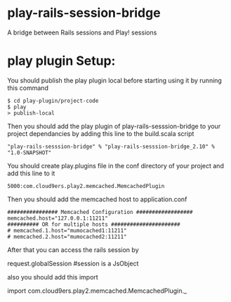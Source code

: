 play-rails-session-bridge
=========================

A bridge between Rails sessions and Play! sessions

play plugin Setup:
============

You should publish the play plugin local before starting using it by running this command

    $ cd play-plugin/project-code
    $ play 
    > publish-local

Then you should add the play plugin of play-rails-sesssion-bridge to your project dependancies by adding this
line to the build.scala script

    "play-rails-sesssion-bridge" % "play-rails-sesssion-bridge_2.10" % "1.0-SNAPSHOT"
    
You should create play.plugins file in the conf directory of your project and add this line to it

   
    5000:com.cloud9ers.play2.memcached.MemcachedPlugin
    
Then you should add the memcached host to application.conf

    ################ Memcached Configuration ##################
    memcached.host="127.0.0.1:11211"
    ########## OR for multiple hosts ######################
    # memcached.1.host="mumocached1:11211"
    # memcached.2.host="mumocached2:11211"

After that you can access the rails session by


   request.globalSession        #session is a JsObject
   
also you should add this import 
  
   import com.cloud9ers.play2.memcached.MemcachedPlugin._
   

